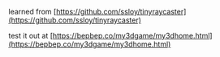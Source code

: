learned from [https://github.com/ssloy/tinyraycaster](https://github.com/ssloy/tinyraycaster)

test it out at [https://bepbep.co/my3dgame/my3dhome.html](https://bepbep.co/my3dgame/my3dhome.html)
